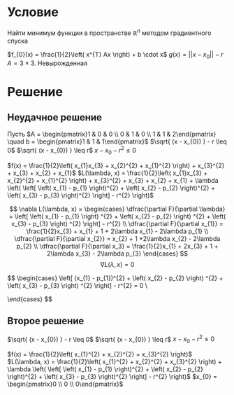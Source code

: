 # Условие
Найти минимум функции в пространстве $\mathbb{R}^{n}$ методом градиентного спуска

$f_{0}(x) = \frac{1}{2}\left( x^{T} Ax \right) + b \cdot x$
$g(x) = ||x - x_{0}|| - r$
$A = 3 \times 3$. Невырожденная

# Решение
## Неудачное решение
Пусть $A = \begin{pmatrix}1 & 0 & 0 \\ 0 & 1 & 0 \\ 1 & 1 & 2\end{pmatrix}  \quad b = \begin{pmatrix}1 & 1 & 1\end{pmatrix}$
$\sqrt{ (x - x_{0}) } - r \leq 0$
$\sqrt{ (x - x_{0}) } \leq r$
$x - x_{0} - r^{2} \leq 0$

$f(x) = \frac{1}{2}\left( x_{1}x_{3} + x_{2}^{2} + x_{1}^{2} \right) + x_{3}^{2} + x_{3} + x_{2} + x_{1}$
$L(\lambda, x) = \frac{1}{2}\left( x_{1}x_{3} + x_{2}^{2} + x_{1}^{2} \right) + x_{3}^{2} + x_{3} + x_{2} + x_{1} + \lambda \left( \left[ \left( x_{1} - p_{1} \right)^{2} + \left( x_{2} - p_{2} \right)^{2} + \left( x_{3} - p_{3} \right)^{2} \right] - r^{2} \right)$

$$
\nabla L(\lambda, x) = \begin{cases}
\dfrac{\partial F}{\partial \lambda} = \left[ \left( x_{1} - p_{1} \right) ^{2} + \left( x_{2} - p_{2} \right) ^{2} + \left( x_{3} - p_{3} \right) ^{2} \right] - r^{2}  \\
\dfrac{\partial F}{\partial x_{1}} = \frac{1}{2}x_{3} + x_{1} + 1 + 2\lambda x_{1} - 2\lambda p_{1} \\
\dfrac{\partial F}{\partial x_{2}} = x_{2} + 1 +2\lambda x_{2} - 2\lambda p_{2} \\
\dfrac{\partial F}{\partial x_3} = \frac{1}{2}x_{1} + 2x_{3} + 1 + 2\lambda x_{3} - 2\lambda p_{3}
\end{cases}
$$
$$
\nabla L(\lambda, x) =  0
$$

$$
\begin{cases}
\left[ (x_{1} - p_{1})^{2} + \left( x_{2} - p_{2} \right) ^{2} + \left( x_{3} - p_{3} \right) ^{2} \right] - r^{2} = 0 \\

\end{cases}
$$

## Второе решение
$\sqrt{ (x - x_{0}) } - r \leq 0$
$\sqrt{ (x - x_{0}) } \leq r$
$x - x_{0} - r^{2} \leq 0$

$f(x) = \frac{1}{2}\left( x_{1}^{2} + x_{2}^{2} + x_{3}^{2} \right)$
$L(\lambda, x) =  \frac{1}{2}\left( x_{1}^{2} + x_{2}^{2} + x_{3}^{2} \right) + \lambda \left( \left[ \left( x_{1} - p_{1} \right)^{2} + \left( x_{2} - p_{2} \right)^{2} + \left( x_{3} - p_{3} \right)^{2} \right] - r^{2} \right)$
$x_{0} = \begin{pmatrix}0 \\ 0 \\ 0\end{pmatrix}$
